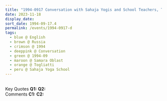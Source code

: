 ```yaml
---
title: "1994-0917 Conversation with Sahaja Yogis and School Teachers, Tour of the School, Sahaja Yoga School, Togliatti, Samara Oblast, Russia"
date: 2023-11-18
display_date: 
sort_date: 1994-09-17.4
permalink: /events/1994-0917-d
tags:
  - blue @ English
  - brown @ Russia
  - crimson @ 1994
  - deeppink @ Conversation
  - green @ 1994-09
  - maroon @ Samara Oblast
  - orange @ Togliatti
  - peru @ Sahaja Yoga School  
---
```


<br>

<wave-list>
  <list-title color="DarkSeaGreen" width="55">Key Quotes</list-title>
  <list-item color="BlanchedAlmond" width="280"><b>Q1:</b> <i></i></list-item>
  <list-item color="Lavender" width="280"><b>Q2:</b> <i></i></list-item>
</wave-list>

<br>

<wave-list>
  <list-title color="DarkSeaGreen" width="55">Comments</list-title>
  <list-item color="BlanchedAlmond" width="280"><b>C1:</b> <i></i></list-item>
  <list-item color="Lavender" width="280"><b>C2:</b> <i></i></list-item>
</wave-list>
